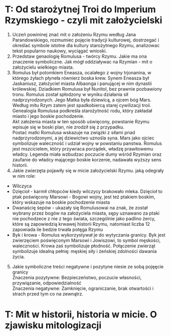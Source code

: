 # T: Od starożytnej Troi do Imperium Rzymskiego - czyli mit założycielski
1. Uczeń powininej znać mit o założeniu Rzymu według Jana Parandowskiego, rozmumiec pojęcie tradycji kulturowej, dostrzegać i określać symbole istotne dla kultury starożytnego Rzymu, analizowac tekst popularno naukowy, wyciągać wnioski.  
2. Przedstaw genaologię Romulusa - twórcy Rzymu. Jakie ma ona znaczenie symboliczne. Jak mógł oddziaływac na Rzymian - mit o założycielu wielkiego miasta.   
3. Romulus był potomkiem Eneasza, ocalałego z wojny trjonanina, w którego żyłach płyneła równierz boska krew. Synem Eneasza był Jaskaniusz, założyciel miasta Albaonga i panującej w nim dynastii królewskiej. Dziadkiem Romulusa był Nunitol, bez prawnie pozbawiony tronu. Romulus został spłodzony w wyniku działania sił nadprzyrodzonych. Jego Matka była dziewicą, a ojcem bóg  Mars. Według mitu Rzym zatem jest spadkobiercą starej cywilizacji troii.  
Genealogia Romulusa podkreśla starożytność rodu, który zakładał miasto i jego boskie pochodzenie.  
Akt założenia miasta w ten sposób uświęcony, powstanie Rzymu wpisuje się w boski plan, nie zrodził się z przypadku.  
Postać matki Romulusa wskazuje na związki z siłami pnad nadprzyrodzonymi, a jej dziewictwo uznośla syna. Mars jako ojciec symbolizuje waleczność i udział wojny w powstaniu panstwa. Romulus jest mszcicielem, który przywraca porządek, władzę prawitowemu władcy. Legenda miała wzbudzac poczucie dumy wśród Rzymian oraz zaufanie do władcy mającego boskie korzenie, nadawała wyższy sens historii.
4. Jakie zwierzęta pojawiły się w micie założycielski Rzymu. jaką odegrały w nim role:
- Wilczyca
- Dzięcioł - karmił chłopców kiedy wilczycy brakowało mleka. Dzięcioł to ptak poświęcony Marsowi - Bogowi wojny, jest też ptakiem boskim, który wskazuje na boskie pochodzenie miasta
- Dwanaścię śepów - ukazały się Romulusowai na znak, że został wybrany przez bogów na założyciela miasta, sępy uznawano za ptaki nie pochodzece z nie z tego świata, szczególnie jako padlino żercy, które są zapowiedzią krwawej historii Rzymu, natomiast liczba 12 zapowiada ile bedzie trwała potęga Rzymu
- Byk i krowa - Romulus wykorzystywał je do wytyczania granicy. Byk jest zwierzęciem poświęconym Marsowi i Jowiszowi, to symbol męskości, waleczności. Krowa zaś symbolizuje płodność. Połączenie zwierząt symbolizuje idealną pełnię: męskiej siły i żeńskiej zdolności dawania życia.
5. Jakie symboliczne treści negatywne i pozytyne niesie ze sobą pojęęcie granicy  
Znaczenia pozytywne: Bezpieczeństwo, poczucie własności, przywiązanie, odpowiedzialność  
Znaczenia negatywne: Zamknięcie, ograniczanie, brak otwartości i strach przed tym co na zewnątrz.

# T: Mit w historii, historia w micie. O zjawisku mitologizacji 
